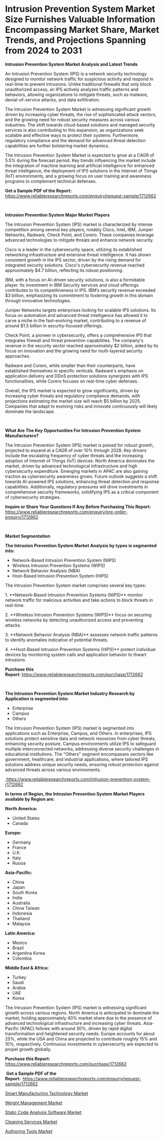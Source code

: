<p><h1>Intrusion Prevention System Market Size Furnishes Valuable Information Encompassing Market Share, Market Trends, and Projections Spanning from 2024 to 2031</h1></p><p><strong>Intrusion Prevention System Market Analysis and Latest Trends</strong></p>
<p><p>An Intrusion Prevention System (IPS) is a network security technology designed to monitor network traffic for suspicious activity and respond in real-time to prevent intrusions. Unlike traditional firewalls that only block unauthorized access, an IPS actively analyzes traffic patterns and behaviors, allowing organizations to mitigate threats, such as malware, denial-of-service attacks, and data exfiltration. </p><p>The Intrusion Prevention System Market is witnessing significant growth driven by increasing cyber threats, the rise of sophisticated attack vectors, and the growing need for robust security measures across various industries. The shift towards cloud-based solutions and managed security services is also contributing to this expansion, as organizations seek scalable and effective ways to protect their systems. Furthermore, regulatory compliance and the demand for advanced threat detection capabilities are further bolstering market dynamics. </p><p>The Intrusion Prevention System Market is expected to grow at a CAGR of 5.5% during the forecast period. Key trends influencing the market include the integration of machine learning and artificial intelligence for enhanced threat intelligence, the deployment of IPS solutions in the Internet of Things (IoT) environments, and a growing focus on user training and awareness programs to complement technical defenses.</p></p>
<p><strong>Get a Sample PDF of the Report:&nbsp;</strong> <a href="https://www.reliableresearchreports.com/enquiry/request-sample/1712662?utm_campaign=1736&utm_medium=2&utm_source=Github&utm_content=ia&utm_term=22102024&utm_id=intrusion-prevention-system">https://www.reliableresearchreports.com/enquiry/request-sample/1712662</a></p>
<p>&nbsp;</p>
<p><strong>Intrusion Prevention System Major Market Players</strong></p>
<p><p>The Intrusion Prevention System (IPS) market is characterized by intense competition among several key players, notably Cisco, Intel, IBM, Juniper Networks, Radware, Check Point, and Corero. These companies leverage advanced technologies to mitigate threats and enhance network security.</p><p>Cisco is a leader in the cybersecurity space, utilizing its established networking infrastructure and extensive threat intelligence. It has shown consistent growth in the IPS sector, driven by the rising demand for integrated security solutions. Cisco's cybersecurity revenue reached approximately $4.7 billion, reflecting its robust positioning.</p><p>IBM, with a focus on AI-driven security solutions, is also a formidable player. Its investment in IBM Security services and cloud offerings contributes to its competitiveness in IPS. IBM’s security revenue exceeded $3 billion, emphasizing its commitment to fostering growth in this domain through innovative technologies.</p><p>Juniper Networks targets enterprises looking for scalable IPS solutions. Its focus on automation and advanced threat intelligence has allowed it to carve a niche in the fast-evolving market, contributing to a revenue of around $1.5 billion in security-focused offerings.</p><p>Check Point, a pioneer in cybersecurity, offers a comprehensive IPS that integrates firewall and threat prevention capabilities. The company's revenue in the security sector reached approximately $2 billion, aided by its focus on innovation and the growing need for multi-layered security approaches.</p><p>Radware and Corero, while smaller than their counterparts, have established themselves in specific verticals. Radware's emphasis on application delivery and DDoS protection solutions synergizes with IPS functionalities, while Corero focuses on real-time cyber defenses.</p><p>Overall, the IPS market is expected to grow significantly, driven by increasing cyber threats and regulatory compliance demands, with projections estimating the market size will reach $5 billion by 2025. Companies that adapt to evolving risks and innovate continuously will likely dominate the landscape.</p></p>
<p>&nbsp;</p>
<p><strong>What Are The Key Opportunities For Intrusion Prevention System Manufacturers?</strong></p>
<p><p>The Intrusion Prevention System (IPS) market is poised for robust growth, projected to expand at a CAGR of over 10% through 2028. Key drivers include the escalating frequency of cyber threats and the increasing adoption of Internet of Things (IoT) devices. North America dominates the market, driven by advanced technological infrastructure and high cybersecurity expenditure. Emerging markets in APAC are also gaining traction as cybersecurity awareness grows. Future outlook suggests a shift towards AI-powered IPS solutions, enhancing threat detection and response capabilities. Additionally, regulatory pressures will drive investments in comprehensive security frameworks, solidifying IPS as a critical component of cybersecurity strategies.</p></p>
<p><strong>Inquire or Share Your Questions If Any Before Purchasing This Report:</strong> <a href="https://www.reliableresearchreports.com/enquiry/pre-order-enquiry/1712662?utm_campaign=1736&utm_medium=2&utm_source=Github&utm_content=ia&utm_term=22102024&utm_id=intrusion-prevention-system">https://www.reliableresearchreports.com/enquiry/pre-order-enquiry/1712662</a></p>
<p>&nbsp;</p>
<p><strong>Market Segmentation</strong></p>
<p><strong>The Intrusion Prevention System Market Analysis by types is segmented into:</strong></p>
<p><ul><li>Network-Based Intrusion Prevention System (NIPS)</li><li>Wireless Intrusion Prevention Systems (WIPS)</li><li>Network Behavior Analysis (NBA)</li><li>Host-Based Intrusion Prevention System (HIPS)</li></ul></p>
<p><p>The Intrusion Prevention System market comprises several key types: </p><p>1. **Network-Based Intrusion Prevention Systems (NIPS)** monitor network traffic for malicious activities and take actions to block threats in real-time.</p><p>2. **Wireless Intrusion Prevention Systems (WIPS)** focus on securing wireless networks by detecting unauthorized access and preventing attacks.</p><p>3. **Network Behavior Analysis (NBA)** assesses network traffic patterns to identify anomalies indicative of potential threats.</p><p>4. **Host-Based Intrusion Prevention Systems (HIPS)** protect individual devices by monitoring system calls and application behavior to thwart intrusions.</p></p>
<p><strong>Purchase this Report:&nbsp;</strong><a href="https://www.reliableresearchreports.com/purchase/1712662?utm_campaign=1736&utm_medium=2&utm_source=Github&utm_content=ia&utm_term=22102024&utm_id=intrusion-prevention-system">https://www.reliableresearchreports.com/purchase/1712662</a></p>
<p>&nbsp;</p>
<p><strong>The Intrusion Prevention System Market Industry Research by Application is segmented into:</strong></p>
<p><ul><li>Enterprise</li><li>Campus</li><li>Others</li></ul></p>
<p><p>The Intrusion Prevention System (IPS) market is segmented into applications such as Enterprise, Campus, and Others. In enterprises, IPS solutions protect sensitive data and network resources from cyber threats, enhancing security posture. Campus environments utilize IPS to safeguard multiple interconnected networks, addressing diverse security challenges in educational institutions. The "Others" segment encompasses sectors like government, healthcare, and industrial applications, where tailored IPS solutions address unique security needs, ensuring robust protection against advanced threats across various environments.</p></p>
<p><a href="https://www.reliableresearchreports.com/intrusion-prevention-system-r1712662?utm_campaign=1736&utm_medium=2&utm_source=Github&utm_content=ia&utm_term=22102024&utm_id=intrusion-prevention-system">&nbsp;https://www.reliableresearchreports.com/intrusion-prevention-system-r1712662</a></p>
<p><strong>In terms of Region, the Intrusion Prevention System Market Players available by Region are:</strong></p>
<p>
    <p> <strong> North America: </strong>
        <ul>
            <li>United States</li>
            <li>Canada</li>
        </ul>
        </p> 
    <p> <strong> Europe: </strong>
        <ul>
            <li>Germany</li>
            <li>France</li>
            <li>U.K.</li>
            <li>Italy</li>
            <li>Russia</li>
        </ul>
        </p> 
    <p> <strong> Asia-Pacific: </strong>
        <ul>
            <li>China</li>
            <li>Japan</li>
            <li>South Korea</li>
            <li>India</li>
            <li>Australia</li>
            <li>China Taiwan</li>
            <li>Indonesia</li>
            <li>Thailand</li>
            <li>Malaysia</li>
        </ul>
        </p> 
    <p> <strong> Latin America: </strong>
        <ul>
            <li>Mexico</li>
            <li>Brazil</li>
            <li>Argentina Korea</li>
            <li>Colombia</li>
        </ul>
        </p> 
    <p> <strong> Middle East & Africa: </strong>
        <ul>
            <li>Turkey</li>
            <li>Saudi</li>
            <li>Arabia</li>
            <li>UAE</li>
            <li>Korea</li>
        </ul>
    </p>
    </p>
<p><p>The Intrusion Prevention System (IPS) market is witnessing significant growth across various regions. North America is anticipated to dominate the market, holding approximately 40% market share due to the presence of advanced technological infrastructure and increasing cyber threats. Asia-Pacific (APAC) follows with around 30%, driven by rapid digital transformation and heightened security needs. Europe accounts for about 25%, while the USA and China are projected to contribute roughly 15% and 10%, respectively. Continuous investments in cybersecurity are expected to propel growth globally.</p></p>
<p><strong>Purchase this Report: </strong><a href="https://www.reliableresearchreports.com/purchase/1712662?utm_campaign=1736&utm_medium=2&utm_source=Github&utm_content=ia&utm_term=22102024&utm_id=intrusion-prevention-system">https://www.reliableresearchreports.com/purchase/1712662</a></p>
<p>&nbsp;<strong>Get a Sample PDF of the Report:&nbsp;&nbsp;</strong><a href="https://www.reliableresearchreports.com/enquiry/request-sample/1712662?utm_campaign=1736&utm_medium=2&utm_source=Github&utm_content=ia&utm_term=22102024&utm_id=intrusion-prevention-system">https://www.reliableresearchreports.com/enquiry/request-sample/1712662</a></p>
<p><strong></strong></p>
<p><p><a href="https://www.linkedin.com/pulse/smart-manufacturing-technology-market-innovations-trends-ugeff?utm_campaign=1736&utm_medium=2&utm_source=Github&utm_content=ia&utm_term=22102024&utm_id=intrusion-prevention-system">Smart Manufacturing Technology Market</a></p><p><a href="https://www.linkedin.com/pulse/weight-management-market-global-regional-analysis-2024--jakvf?utm_campaign=1736&utm_medium=2&utm_source=Github&utm_content=ia&utm_term=22102024&utm_id=intrusion-prevention-system">Weight Management Market</a></p><p><a href="https://www.linkedin.com/pulse/decoding-static-code-analysis-software-market-signals-growth-puxyf?utm_campaign=1736&utm_medium=2&utm_source=Github&utm_content=ia&utm_term=22102024&utm_id=intrusion-prevention-system">Static Code Analysis Software Market</a></p><p><a href="https://www.linkedin.com/pulse/future-innovation-global-cleaning-services-market-growth-h4cpf?utm_campaign=1736&utm_medium=2&utm_source=Github&utm_content=ia&utm_term=22102024&utm_id=intrusion-prevention-system">Cleaning Services Market</a></p><p><a href="https://www.linkedin.com/pulse/disruption-innovation-authoring-tools-industry-market-analysis-ulzuf?utm_campaign=1736&utm_medium=2&utm_source=Github&utm_content=ia&utm_term=22102024&utm_id=intrusion-prevention-system">Authoring Tools Market</a></p></p>